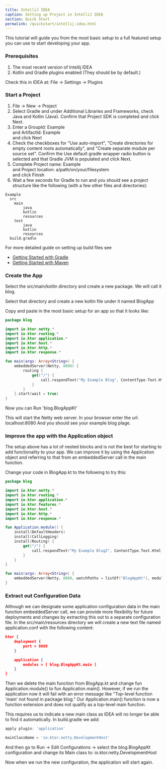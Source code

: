 ```yaml
---
title: IntelliJ IDEA 
caption: Setting up Project in IntelliJ IDEA
section: Quick Start
permalink: /quickstart/intellij-idea.html
---
```


This tutorial will guide you from the most basic setup to a full featured setup you can use to start developing your app.

### Prerequisites

1.  The most recent version of Intellij IDEA
2.  Kotlin and Gradle plugins enabled (They should be by default.)

Check this in IDEA at:  File -> Settings -> Plugins

### Start a Project

1.  File -> New -> Project
2.  Select Gradle and under Additional Libraries and Frameworks, check Java and Kotlin (Java).  Confirm that Project SDK is completed and click Next.
3.  Enter a GroupId: Example  
and ArtifactId: Example  
and click Next
4.  Check the checkboxes for "Use auto-import", "Create directories for empty content roots automatically", and "Create separate module per source set".  Confirm the Use default gradle wrapper radio button is selected and that Gradle JVM is populated and click Next.
5.  Complete Project name: Example  
and Project location: a/path/on/your/filesystem   
and click Finish
6.  Wait a few seconds for Gradle to run and you should see a project structure like the following (with a few other files and directories):

```
Example 
  src
    main
        java
        kotlin
        resources
    test
        java
        kotlin
        resources
  build.gradle
```

For more detailed guide on setting up build files see

* [Getting Started with Gradle](getting-started-gradle)
* [Getting Started with Maven](getting-started-maven)

### Create the App

Select the src/main/kotlin directory and create a new package.  We will call it blog.

Select that directory and create a new kotlin file under it named BlogApp

Copy and paste in the most basic setup for an app so that it looks like:

```kotlin
package blog

import io.ktor.netty.*
import io.ktor.routing.*
import io.ktor.application.*
import io.ktor.host.*
import io.ktor.http.*
import io.ktor.response.*

fun main(args: Array<String>) {
    embeddedServer(Netty, 8080) {
        routing {
            get("/") {
                call.respondText("My Example Blog", ContentType.Text.Html)
            }
        }
    }.start(wait = true)
}
```

Now you can Run 'blog.BlogAppKt'  

This will start the Netty web server.
In your browser enter the url:  localhost:8080
And you should see your example blog plage.

### Improve the app with the Application object

The setup above has a lot of nested blocks and is not the best for starting to 
add functionality to your app.  We can improve it by using the Application object 
and referring to that from an embeddedServer call in the main function.  

Change your code in BlogApp.kt to the following to try this:

```kotlin
package blog

import io.ktor.netty.*
import io.ktor.routing.*
import io.ktor.application.*
import io.ktor.features.*
import io.ktor.host.*
import io.ktor.http.*
import io.ktor.response.*

fun Application.module() {
    install(DefaultHeaders)
    install(CallLogging)
    install(Routing) {
        get("/") {
            call.respondText("My Example Blog2", ContentType.Text.Html)
        }
    }
}

fun main(args: Array<String>) {
    embeddedServer(Netty, 8080, watchPaths = listOf("BlogAppKt"), module = Application::module).start()
}
```

### Extract out Configuration Data

Although we can designate some application configuration data in the main function embeddedServer call, we can provide more flexibility for future deployments and changes by extracting this out to a separate configuration file.  In the src/main/resources directory we will create a new text file named application.conf with the following content:

```json
ktor {
    deployment {
        port = 8080
    }

    application {
        modules = [ blog.BlogAppKt.main ]
    }
}
```

Then we delete the main function from BlogApp.kt and change fun Application.module() to fun Application.main().  However, if we run the application now it will fail with an error message like "Top-level function 'main' not found in package blog."  Our Application.main() function is now a function extension and does not qualify as a top-level main function.   

This requires us to indicate a new main class as IDEA will no longer be able to find it automatically.  In build.gradle we add:

```groovy
apply plugin: 'application'

mainClassName = 'io.ktor.netty.DevelopmentHost'
```

And then go to Run -> Edit Configurations -> select the blog.BlogAppKt configuration and change its Main class to:
io.ktor.netty.DevelopmentHost

Now when we run the new configuration, the application will start again.
